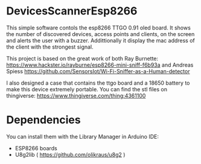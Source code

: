 # DevicesScannerEsp8266
This simple software contols the esp8266 TTGO 0.91 oled board.
It shows the number of discovered devices, access points and clients, on the screen and alerts the user with a buzzer.
Addittionally it display the mac address of the client with the strongest signal.

This project is based on the great work of both Ray Burnette: https://www.hackster.io/rayburne/esp8266-mini-sniff-f6b93a and Andreas Spiess https://github.com/SensorsIot/Wi-Fi-Sniffer-as-a-Human-detector

I also designed a case that contains the ttgo board and a 18650 battery to make this device extremely portable.
You can find the stl files on thingiverse: https://www.thingiverse.com/thing:4361100

# Dependencies
You can install them with the Library Manager in Arduino IDE:

   - ESP8266 boards
   - U8g2lib ( https://github.com/olikraus/u8g2 )
